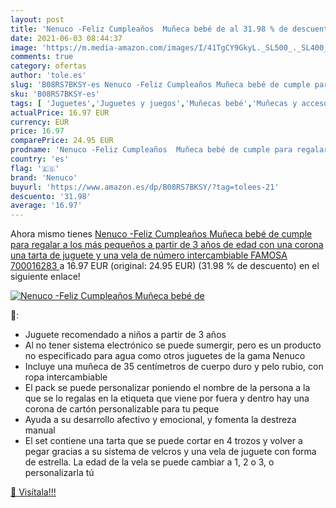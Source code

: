 ```yaml
---
layout: post
title: 'Nenuco -Feliz Cumpleaños  Muñeca bebé de al 31.98 % de descuento'
date: 2021-06-03 08:44:37
image: 'https://m.media-amazon.com/images/I/41TgCY9GkyL._SL500_._SL400_.jpg'
comments: true
category: ofertas
author: 'tole.es'
slug: 'B08RS7BKSY-es Nenuco -Feliz Cumpleaños Muñeca bebé de cumple para...'
sku: 'B08RS7BKSY-es'
tags: [ 'Juguetes','Juguetes y juegos','Muñecas bebé','Muñecas y accesorios','bebé','nenuco', ]
actualPrice: 16.97 EUR
currency: EUR
price: 16.97
comparePrice: 24.95 EUR
prodname: 'Nenuco -Feliz Cumpleaños  Muñeca bebé de cumple para regalar a los más pequeños a partir de 3 años de edad  con una corona  una tarta de juguete y una vela de número intercambiable  FAMOSA  700016283 '
country: 'es'
flag: '🇪🇸'
brand: 'Nenuco'
buyurl: 'https://www.amazon.es/dp/B08RS7BKSY/?tag=tolees-21'
descuento: '31.98'
average: '16.97'
---
```


Ahora mismo tienes [Nenuco -Feliz Cumpleaños  Muñeca bebé de cumple para regalar a los más pequeños a partir de 3 años de edad  con una corona  una tarta de juguete y una vela de número intercambiable  FAMOSA  700016283 ](https://www.amazon.es/dp/B08RS7BKSY/?tag=tolees-21) a 16.97 EUR (original: 24.95 EUR) (31.98 %  de descuento) en el siguiente enlace!

[![Nenuco -Feliz Cumpleaños  Muñeca bebé de](https://m.media-amazon.com/images/I/41TgCY9GkyL._SL500_._SL400_.jpg)](https://www.amazon.es/dp/B08RS7BKSY/?tag=tolees-21)

🔎:

- Juguete recomendado a niños a partir de 3 años
- Al no tener sistema electrónico se puede sumergir, pero es un producto no especificado para agua como otros juguetes de la gama Nenuco
- Incluye una muñeca de 35 centímetros de cuerpo duro y pelo rubio, con ropa intercambiable
- El pack se puede personalizar poniendo el nombre de la persona a la que se lo regalas en la etiqueta que viene por fuera y dentro hay una corona de cartón personalizable para tu peque
- Ayuda a su desarrollo afectivo y emocional, y fomenta la destreza manual
- El set contiene una tarta que se puede cortar en 4 trozos y volver a pegar gracias a su sistema de velcros y una vela de juguete con forma de estrella. La edad de la vela se puede cambiar a 1, 2 o 3, o personalizarla tú

[🛒 Visítala!!!](https://www.amazon.es/dp/B08RS7BKSY/?tag=tolees-21)

